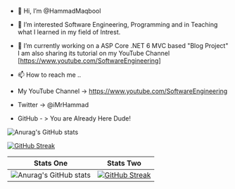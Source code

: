 - 👋 Hi, I’m @HammadMaqbool
- 👀 I’m interested Software Engineering, Programming and in Teaching what I learned in my field of Intrest.
- 🌱 I’m currently working on a ASP Core .NET 6 MVC based "Blog Project" I am also sharing its tutorial on my YouTube Channel [https://www.youtube.com/SoftwareEngineering]

- 📫 How to reach me ..
- My YouTube Channel -> https://www.youtube.com/SoftwareEngineering
- Twitter -> @iMrHammad
- GitHub - > You are Already Here Dude!



![Anurag's GitHub stats](https://github-readme-stats.vercel.app/api?username=HammadMaqbool&show_icons=true&theme=transparent)

[![GitHub Streak](http://github-readme-streak-stats.herokuapp.com?user=HammadMaqbool&theme=chartreuse-dark&hide_border=true&date_format=j%20M%5B%20Y%5D&mode=weekly)](https://git.io/streak-stats)


|Stats One|Stats Two|
|---|--|
|![Anurag's GitHub stats](https://github-readme-stats.vercel.app/api?username=HammadMaqbool&show_icons=true&theme=transparent)|[![GitHub Streak](http://github-readme-streak-stats.herokuapp.com?user=HammadMaqbool&theme=chartreuse-dark&hide_border=true&date_format=j%20M%5B%20Y%5D&mode=weekly)](https://git.io/streak-stats)|
<!---
HammadMaqbool/HammadMaqbool is a ✨ special ✨ repository because its `README.md` (this file) appears on your GitHub profile.
You can click the Preview link to take a look at your changes.
--->

